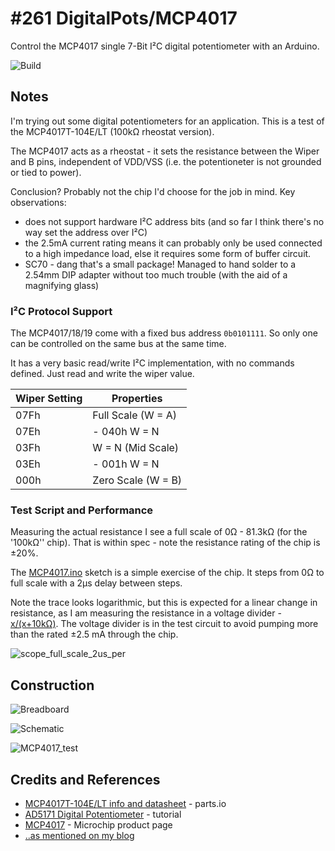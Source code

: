 # #261 DigitalPots/MCP4017

Control the MCP4017 single 7-Bit I²C digital potentiometer with an Arduino.


![Build](./assets/MCP4017_build.jpg?raw=true)


## Notes

I'm trying out some digital potentiometers for an application. This is a test of the MCP4017T-104E/LT (100kΩ rheostat version).

The MCP4017 acts as a rheostat - it sets the resistance between the Wiper and B pins, independent of VDD/VSS (i.e. the potentioneter is not grounded or tied to power).

Conclusion? Probably not the chip I'd choose for the job in mind. Key observations:

* does not support hardware I²C address bits (and so far I think there's no way set the address over I²C)
* the 2.5mA current rating means it can probably only be used connected to a high impedance load, else it requires some form of buffer circuit.
* SC70 - dang that's a small package! Managed to hand solder to a 2.54mm DIP adapter without too much trouble (with the aid of a magnifying glass)


### I²C Protocol Support

The MCP4017/18/19 come with a fixed bus address `0b0101111`. So only one can be controlled on the same bus at the same time.

It has a very basic read/write I²C implementation, with no commands defined. Just read and write the wiper value.

| Wiper Setting | Properties         |
|---------------|--------------------|
|          07Fh | Full Scale (W = A) |
|          07Eh | - 040h W = N       |
|          03Fh | W = N (Mid Scale)  |
|          03Eh | - 001h W = N       |
|          000h | Zero Scale (W = B) |


### Test Script and Performance

Measuring the actual resistance I see a full scale of 0Ω - 81.3kΩ (for the '100kΩ'' chip). That is within spec - note
the resistance rating of the chip is ±20%.

The [MCP4017.ino](./MCP4017.ino) sketch is a simple exercise of the chip. It steps from 0Ω to full scale with a 2µs delay between steps.

Note the trace looks logarithmic, but this is expected for a linear change in resistance,
as I am measuring the resistance in a voltage divider - [x/(x+10kΩ)](https://www.wolframalpha.com/input/?i=%7Bx%2F(x%2B10),+x%3D0+to+80%7D).
The voltage divider is in the test circuit to avoid pumping more than the rated ±2.5 mA through the chip.

![scope_full_scale_2us_per](./assets/scope_full_scale_2us_per.gif?raw=true)


## Construction

![Breadboard](./assets/MCP4017_bb.jpg?raw=true)

![Schematic](./assets/MCP4017_schematic.jpg?raw=true)

![MCP4017_test](./assets/MCP4017_test.jpg?raw=true)

## Credits and References
* [MCP4017T-104E/LT info and datasheet](http://parts.io/detail/2900767/MCP4017T-104E%2FLT) - parts.io
* [AD5171 Digital Potentiometer](https://www.arduino.cc/en/Tutorial/DigitalPotentiometer) - tutorial
* [MCP4017](http://www.microchip.com/wwwproducts/en/MCP4017) - Microchip product page
* [..as mentioned on my blog](https://blog.tardate.com/2017/03/leap261-mcp4017-digital-pot.html)
